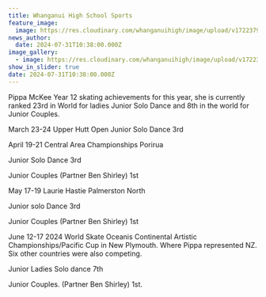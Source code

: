 ```yaml
---
title: Whanganui High School Sports
feature_image:
  image: https://res.cloudinary.com/whanganuihigh/image/upload/v1722379067/Pippa_McKee.jpg
news_author:
  date: 2024-07-31T10:38:00.000Z
image_gallery:
  - image: https://res.cloudinary.com/whanganuihigh/image/upload/v1722380631/News/Pippa_McKee1.jpg
show_in_slider: true
date: 2024-07-31T10:38:00.000Z
---
```

Pippa McKee Year 12 skating achievements for this year, she is currently ranked 23rd in World for ladies Junior Solo Dance and 8th in the world for Junior Couples.

March 23-24 Upper Hutt Open Junior Solo Dance 3rd

April 19-21 Central Area Championships Porirua

Junior Solo Dance 3rd

Junior Couples (Partner Ben Shirley) 1st

May 17-19 Laurie Hastie Palmerston North

Junior solo Dance 3rd

Junior Couples (Partner Ben Shirley) 1st

June 12-17 2024 World Skate Oceanis Continental Artistic Championships/Pacific Cup in New Plymouth. Where Pippa represented NZ. Six other countries were also competing.

Junior Ladies Solo dance 7th

Junior Couples. (Partner Ben Shirley) 1st.
